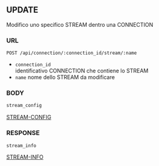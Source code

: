 
## UPDATE
Modifico uno specifico STREAM dentro una CONNECTION


### URL
```
POST /api/connection/:connection_id/stream/:name
```
- `connection_id`  
identificativo CONNECTION che contiene lo STREAM
- `name`
nome dello STREAM da modificare


### BODY
```typescript
stream_config
```
[STREAM-CONFIG](./def/stream-config.md)


### RESPONSE
```
stream_info
```
[STREAM-INFO](./def/stream-info.md)

